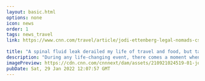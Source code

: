 ```yaml
---
layout: basic.html
options: none
icon: news
order: 1
tags: news_travel
link: https://www.cnn.com/travel/article/jodi-ettenberg-legal-nomads-csf-leaks-wellness-cmd/index.html
            
title: "A spinal fluid leak derailed my life of travel and food, but taught me to find beauty in the small things"
description: "During any life-changing event, there comes a moment when the fog of the crisis temporarily clears, and you realize with certainty that things will never be the same again."
imagePreview: https://cdn.cnn.com/cnnnext/dam/assets/210921024519-01-jodi-ettenberg-legal-nomads-csf-leaks-video-synd-2.jpg
pubDate: Sat, 29 Jan 2022 12:07:57 GMT
---
```

